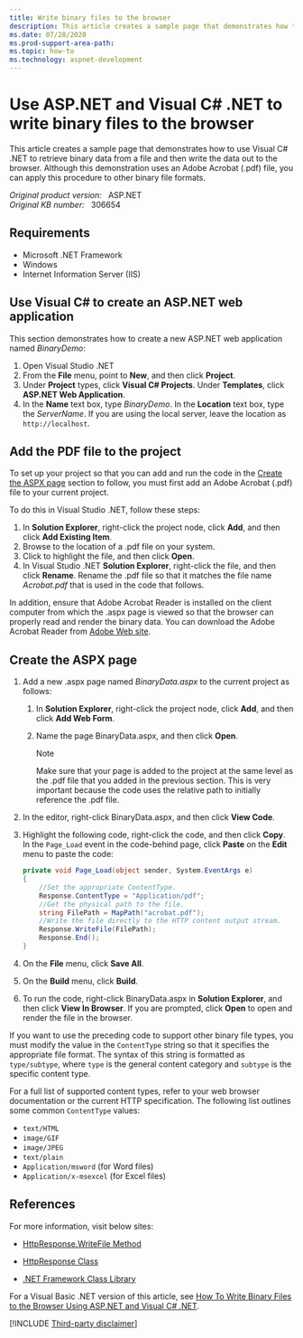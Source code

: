 ```yaml
---
title: Write binary files to the browser
description: This article creates a sample page that demonstrates how to use Visual C# .NET to retrieve binary data from a file and then write the data out to the browser.
ms.date: 07/28/2020
ms.prod-support-area-path: 
ms.topic: how-to
ms.technology: aspnet-development
---
```

# Use ASP.NET and Visual C# .NET to write binary files to the browser

This article creates a sample page that demonstrates how to use Visual C# .NET to retrieve binary data from a file and then write the data out to the browser. Although this demonstration uses an Adobe Acrobat (.pdf) file, you can apply this procedure to other binary file formats.

_Original product version:_ &nbsp; ASP.NET  
_Original KB number:_ &nbsp; 306654

## Requirements

- Microsoft .NET Framework
- Windows
- Internet Information Server (IIS)

## Use Visual C# to create an ASP.NET web application

This section demonstrates how to create a new ASP.NET web application named *BinaryDemo*:

1. Open Visual Studio .NET
2. From the **File** menu, point to **New**, and then click **Project**.
3. Under **Project** types, click **Visual C# Projects**. Under **Templates**, click **ASP.NET Web Application**.
4. In the **Name** text box, type *BinaryDemo*. In the **Location** text box, type the *ServerName*. If you are using the local server, leave the location as `http://localhost`.

## Add the PDF file to the project

To set up your project so that you can add and run the code in the [Create the ASPX page](#create-the-aspx-page) section to follow, you must first add an Adobe Acrobat (.pdf) file to your current project.

To do this in Visual Studio .NET, follow these steps:

1. In **Solution Explorer**, right-click the project node, click **Add**, and then click **Add Existing Item**.
2. Browse to the location of a .pdf file on your system.
3. Click to highlight the file, and then click **Open**.
4. In Visual Studio .NET **Solution Explorer**, right-click the file, and then click **Rename**. Rename the .pdf file so that it matches the file name *Acrobat.pdf* that is used in the code that follows.

In addition, ensure that Adobe Acrobat Reader is installed on the client computer from which the .aspx page is viewed so that the browser can properly read and render the binary data. You can download the Adobe Acrobat Reader from [Adobe Web site](https://www.adobe.com/).

## Create the ASPX page

1. Add a new .aspx page named *BinaryData.aspx* to the current project as follows:

    1. In **Solution Explorer**, right-click the project node, click **Add**, and then click **Add Web Form**.
    2. Name the page BinaryData.aspx, and then click **Open**.

        > [!NOTE]
        > Make sure that your page is added to the project at the same level as the .pdf file that you added in the previous section. This is very important because the code uses the relative path to initially reference the .pdf file.

2. In the editor, right-click BinaryData.aspx, and then click **View Code**.
3. Highlight the following code, right-click the code, and then click **Copy**. In the `Page_Load` event in the code-behind page, click **Paste** on the **Edit** menu to paste the code:

    ```csharp
    private void Page_Load(object sender, System.EventArgs e)
    {
        //Set the appropriate ContentType.
        Response.ContentType = "Application/pdf";
        //Get the physical path to the file.
        string FilePath = MapPath("acrobat.pdf");
        //Write the file directly to the HTTP content output stream.
        Response.WriteFile(FilePath);
        Response.End();
    }
    ```

4. On the **File** menu, click **Save All**.
5. On the **Build** menu, click **Build**.
6. To run the code, right-click BinaryData.aspx in **Solution Explorer**, and then click **View In Browser**. If you are prompted, click **Open** to open and render the file in the browser.

If you want to use the preceding code to support other binary file types, you must modify the value in the `ContentType` string so that it specifies the appropriate file format. The syntax of this string is formatted as `type/subtype`, where `type` is the general content category and `subtype` is the specific content type.

For a full list of supported content types, refer to your web browser documentation or the current HTTP specification. The following list outlines some common `ContentType` values:

- `text/HTML`
- `image/GIF`
- `image/JPEG`
- `text/plain`
- `Application/msword` (for Word files)
- `Application/x-msexcel` (for Excel files)

## References

For more information, visit below sites:

- [HttpResponse.WriteFile Method](/dotnet/api/system.web.httpresponse.writefile)

- [HttpResponse Class](/dotnet/api/system.web.httpresponse)

- [.NET Framework Class Library](/previous-versions/gg145045(v=vs.110))

For a Visual Basic .NET version of this article, see [How To Write Binary Files to the Browser Using ASP.NET and Visual C# .NET](https://support.microsoft.com/help/306654/how-to-write-binary-files-to-the-browser-using-asp-net-and-visual-c-ne).

[!INCLUDE [Third-party disclaimer](../includes/third-party-disclaimer.md)]
